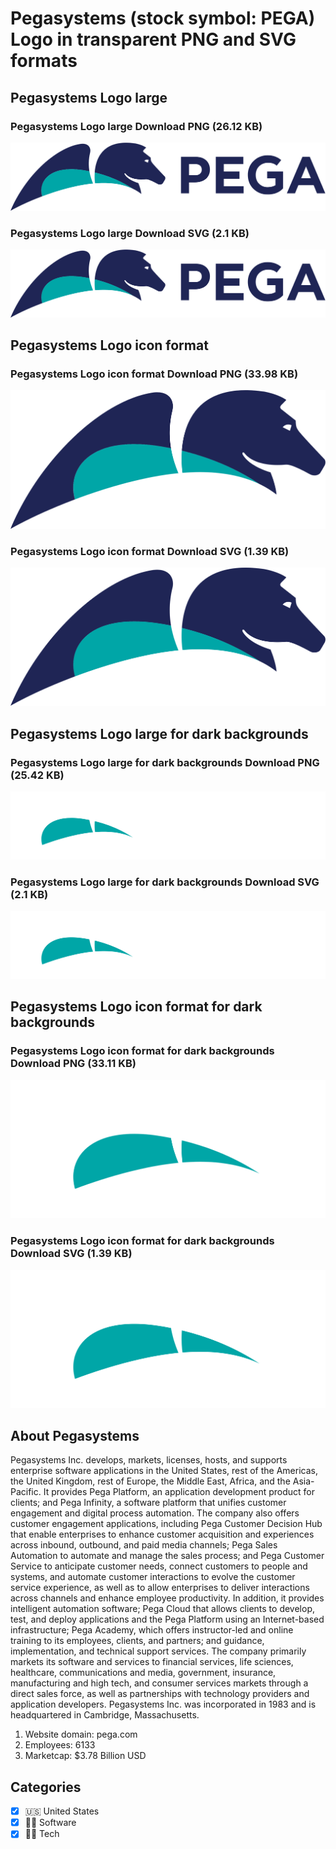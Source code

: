 # Pegasystems (stock symbol: PEGA) Logo in transparent PNG and SVG formats

## Pegasystems Logo large

### Pegasystems Logo large Download PNG (26.12 KB)

![Pegasystems Logo large Download PNG (26.12 KB)](/img/orig/PEGA_BIG-35db3335.png)

### Pegasystems Logo large Download SVG (2.1 KB)

![Pegasystems Logo large Download SVG (2.1 KB)](/img/orig/PEGA_BIG-c6f998b5.svg)

## Pegasystems Logo icon format

### Pegasystems Logo icon format Download PNG (33.98 KB)

![Pegasystems Logo icon format Download PNG (33.98 KB)](/img/orig/PEGA-df8a22df.png)

### Pegasystems Logo icon format Download SVG (1.39 KB)

![Pegasystems Logo icon format Download SVG (1.39 KB)](/img/orig/PEGA-11276718.svg)

## Pegasystems Logo large for dark backgrounds

### Pegasystems Logo large for dark backgrounds Download PNG (25.42 KB)

![Pegasystems Logo large for dark backgrounds Download PNG (25.42 KB)](/img/orig/PEGA_BIG.D-c7db1436.png)

### Pegasystems Logo large for dark backgrounds Download SVG (2.1 KB)

![Pegasystems Logo large for dark backgrounds Download SVG (2.1 KB)](/img/orig/PEGA_BIG.D-1149d224.svg)

## Pegasystems Logo icon format for dark backgrounds

### Pegasystems Logo icon format for dark backgrounds Download PNG (33.11 KB)

![Pegasystems Logo icon format for dark backgrounds Download PNG (33.11 KB)](/img/orig/PEGA.D-1969ed60.png)

### Pegasystems Logo icon format for dark backgrounds Download SVG (1.39 KB)

![Pegasystems Logo icon format for dark backgrounds Download SVG (1.39 KB)](/img/orig/PEGA.D-6aa4d41b.svg)

## About Pegasystems

Pegasystems Inc. develops, markets, licenses, hosts, and supports enterprise software applications in the United States, rest of the Americas, the United Kingdom, rest of Europe, the Middle East, Africa, and the Asia-Pacific. It provides Pega Platform, an application development product for clients; and Pega Infinity, a software platform that unifies customer engagement and digital process automation. The company also offers customer engagement applications, including Pega Customer Decision Hub that enable enterprises to enhance customer acquisition and experiences across inbound, outbound, and paid media channels; Pega Sales Automation to automate and manage the sales process; and Pega Customer Service to anticipate customer needs, connect customers to people and systems, and automate customer interactions to evolve the customer service experience, as well as to allow enterprises to deliver interactions across channels and enhance employee productivity. In addition, it provides intelligent automation software; Pega Cloud that allows clients to develop, test, and deploy applications and the Pega Platform using an Internet-based infrastructure; Pega Academy, which offers instructor-led and online training to its employees, clients, and partners; and guidance, implementation, and technical support services. The company primarily markets its software and services to financial services, life sciences, healthcare, communications and media, government, insurance, manufacturing and high tech, and consumer services markets through a direct sales force, as well as partnerships with technology providers and application developers. Pegasystems Inc. was incorporated in 1983 and is headquartered in Cambridge, Massachusetts.

1. Website domain: pega.com
2. Employees: 6133
3. Marketcap: $3.78 Billion USD


## Categories
- [x] 🇺🇸 United States
- [x] 👨‍💻 Software
- [x] 👩‍💻 Tech
